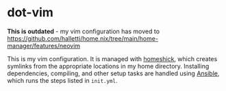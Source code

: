 # dot-vim

**This is outdated** - my vim configuration has moved to https://github.com/hallettj/home.nix/tree/main/home-manager/features/neovim

This is my vim configuration.  It is managed with [homeshick][], which
creates symlinks from the appropriate locations in my home directory.
Installing dependencies, compiling, and other setup tasks are handled
using [Ansible][], which runs the steps listed in `init.yml`.

[homeshick]: https://github.com/andsens/homeshick
[Ansible]: http://www.ansibleworks.com/

